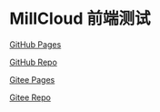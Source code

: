 # MillCloud 前端测试

[GitHub Pages](https://millcloud.github.io/developer-examination/)

[GitHub Repo](https://github.com/MillCloud/developer-examination)

[Gitee Pages](https://millcloud.gitee.io/developer-examination/)

[Gitee Repo](https://gitee.com/MillCloud/development-examination)
